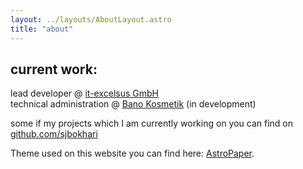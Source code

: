 ```yaml
---
layout: ../layouts/AboutLayout.astro
title: "about"
---
```


## current work:

lead developer @ [it-excelsus GmbH](https://it-excelsus.de) <br/>
technical administration @ [Bano Kosmetik](https://bano-kosmetik.de) (in development)<br/>

<!-- creator and maintainer of [anjin](https://anjin.dev)<br/>
co-founder of [medetex MAICS](https://medetex.de) <br/> -->

some if my projects which I am currently working on you can find on [github.com/sjbokhari](https://github.com/sjbokhari)

<!-- <div>
  <img src="/assets/dev.svg" class="sm:w-1/2 mx-auto" alt="coding dev illustration">
</div> -->

Theme used on this website you can find here: [AstroPaper](https://github.com/satnaing/astro-paper).
